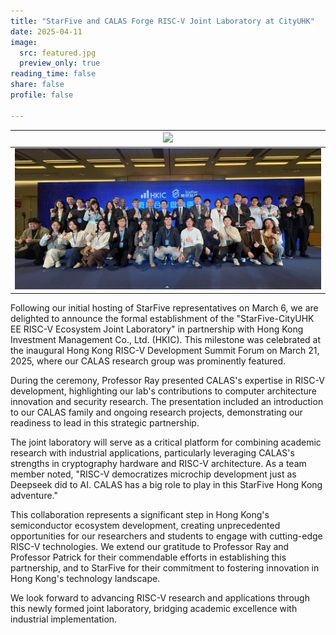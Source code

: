 ```yaml
---
title: "StarFive and CALAS Forge RISC-V Joint Laboratory at CityUHK"
date: 2025-04-11
image:
  src: featured.jpg
  preview_only: true
reading_time: false
share: false
profile: false

---
```


<!--more-->

| ![](image1.png) |
|-----------------|
| ![](image2.jpg) |

Following our initial hosting of StarFive representatives on March 6, we are delighted to announce the formal establishment of the "StarFive-CityUHK EE RISC-V Ecosystem Joint Laboratory" in partnership with Hong Kong Investment Management Co., Ltd. (HKIC). This milestone was celebrated at the inaugural Hong Kong RISC-V Development Summit Forum on March 21, 2025, where our CALAS research group was prominently featured.

During the ceremony, Professor Ray presented CALAS's expertise in RISC-V development, highlighting our lab's contributions to computer architecture innovation and security research. The presentation included an introduction to our CALAS family and ongoing research projects, demonstrating our readiness to lead in this strategic partnership.

The joint laboratory will serve as a critical platform for combining academic research with industrial applications, particularly leveraging CALAS's strengths in cryptography hardware and RISC-V architecture. As a team member noted, "RISC-V democratizes microchip development just as Deepseek did to AI. CALAS has a big role to play in this StarFive Hong Kong adventure."

This collaboration represents a significant step in Hong Kong's semiconductor ecosystem development, creating unprecedented opportunities for our researchers and students to engage with cutting-edge RISC-V technologies. We extend our gratitude to Professor Ray and Professor Patrick for their commendable efforts in establishing this partnership, and to StarFive for their commitment to fostering innovation in Hong Kong's technology landscape.

We look forward to advancing RISC-V research and applications through this newly formed joint laboratory, bridging academic excellence with industrial implementation.